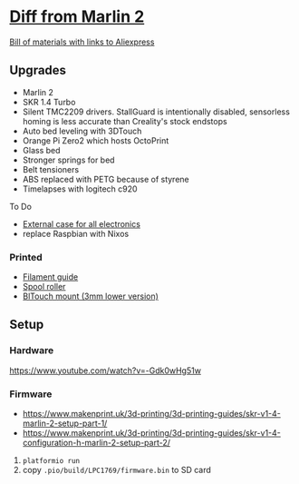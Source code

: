 # [Diff from Marlin 2](https://github.com/ksevelyar/fishing-for-fishies/pull/1/files)

[Bill of materials with links to Aliexpress](/doc/bill-of-materials.md)

## Upgrades

* Marlin 2
* SKR 1.4 Turbo
* Silent TMC2209 drivers. StallGuard is intentionally disabled, sensorless homing is less accurate than Creality's stock endstops
* Auto bed leveling with 3DTouch 
* Orange Pi Zero2 which hosts OctoPrint
* Glass bed
* Stronger springs for bed
* Belt tensioners
* ABS replaced with PETG because of styrene
* Timelapses with logitech c920

To Do

* [External case for all electronics](/case)
* replace Raspbian with Nixos

### Printed

* [Filament guide](https://www.thingiverse.com/thing:3052488/files)
* [Spool roller](https://www.thingiverse.com/thing:3290358/files)
* [BlTouch mount (3mm lower version)](https://www.thingiverse.com/thing:3003725/files)

## Setup

### Hardware

https://www.youtube.com/watch?v=-Gdk0wHg51w

### Firmware

* https://www.makenprint.uk/3d-printing/3d-printing-guides/skr-v1-4-marlin-2-setup-part-1/
* https://www.makenprint.uk/3d-printing/3d-printing-guides/skr-v1-4-configuration-h-marlin-2-setup-part-2/

1. `platformio run`
2. copy `.pio/build/LPC1769/firmware.bin` to SD card
